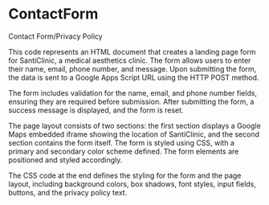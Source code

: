 # ContactForm
Contact Form/Privacy Policy

This code represents an HTML document that creates a landing page form for SantiClinic, a medical aesthetics clinic. The form allows users to enter their name, email, phone number, and message. Upon submitting the form, the data is sent to a Google Apps Script URL using the HTTP POST method.

The form includes validation for the name, email, and phone number fields, ensuring they are required before submission. After submitting the form, a success message is displayed, and the form is reset.

The page layout consists of two sections: the first section displays a Google Maps embedded iframe showing the location of SantiClinic, and the second section contains the form itself. The form is styled using CSS, with a primary and secondary color scheme defined. The form elements are positioned and styled accordingly.

The CSS code at the end defines the styling for the form and the page layout, including background colors, box shadows, font styles, input fields, buttons, and the privacy policy text.
